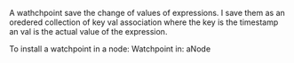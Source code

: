 A wathchpoint save the change of values of expressions. I save them as an oredered collection of  key val association where the key is the timestamp an val is the actual value of the expression.To install a watchpoint in a node: Watchpoint in: aNode